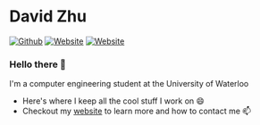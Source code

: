 # David Zhu
[![Github](https://img.shields.io/github/followers/DavidHZhu?label=Follow&style=social)](https://github.com/DavidHZhu)
[![Website](https://img.shields.io/website?up_message=https%3A%2F%2Fdavidhzhu.me%2F&url=https%3A%2F%2Fdavidhzhu.me%2F)](https://davidhzhu.me/)
[![Website](https://img.shields.io/website?down_color=lightgrey&down_message=offline&up_color=blue&up_message=Try%20lolsketch.com%21&url=https%3A%2F%2Flolsketch.com)](https://lolsketch.com/)
### Hello there 👋
I'm a computer engineering student at the University of Waterloo
- Here's where I keep all the cool stuff I work on 😄
- Checkout my [website](https://davidhzhu.me/) to learn more and how to contact me 📫 
<!--
**DavidHZhu/DavidHZhu** is a ✨ _special_ ✨ repository because its `README.md` (this file) appears on your GitHub profile.

Here are some ideas to get you started:

- 🔭 I’m currently working on ...
- 🌱 I’m currently learning ...
- 👯 I’m looking to collaborate on ...
- 🤔 I’m looking for help with ...
- 💬 Ask me about ...
- 📫 How to reach me: ...
- 😄 Pronouns: ...
- ⚡ Fun fact: ...
-->

